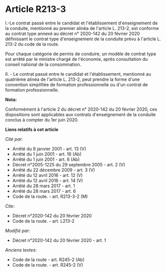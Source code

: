 # Article R213-3

I.-Le contrat passé entre le candidat et l'établissement d'enseignement de la conduite, mentionné au premier alinéa de
l'article L. 213-2, est conforme au contrat type annexé au décret n° 2020-142 du 20 février 2020 définissant le contrat type
d'enseignement de la conduite prévu à l'article L. 213-2 du code de la route.

Pour chaque catégorie de permis de conduire, un modèle de contrat type est arrêté par le ministre chargé de l'économie, après
consultation du conseil national de la consommation.

II. - Le contrat passé entre le candidat et l'établissement, mentionné au quatrième alinéa de l'article L. 213-2, peut
prendre la forme d'une convention simplifiée de formation professionnelle ou d'un contrat de formation professionnelle.

**Nota:**

Conformément à l'article 2 du décret n° 2020-142 du 20 février 2020, ces dispositions sont applicables aux contrats
d'enseignement de la conduite conclus à compter du 1er juin 2020.

**Liens relatifs à cet article**

_Cité par_:

  - Arrêté du 8 janvier 2001 - art. 13 (V)
  - Arrêté du 1 juin 2001 - art. 16 (Ab)
  - Arrêté du 1 juin 2001 - art. 6 (Ab)
  - Décret n°2005-1225 du 29 septembre 2005 - art. 2 (V)
  - Arrêté du 22 décembre 2009 - art. 3 (V)
  - Arrêté du 12 avril 2016 - art. 12 (V)
  - Arrêté du 12 avril 2016 - art. 14 (V)
  - Arrêté du 28 mars 2017 - art. 1
  - Arrêté du 28 mars 2017 - art. 6
  - Code de la route. - art. R213-3-2 (M)

_Cite_:

  - Décret n°2020-142 du 20 février 2020
  - Code de la route. - art. L213-2

_Modifié par_:

  - Décret n°2020-142 du 20 février 2020 - art. 1

_Anciens textes_:

  - Code de la route - art. R245-2 (Ab)
  - Code de la route. - art. R245-2 (V)
